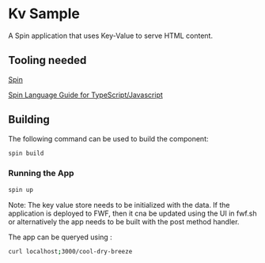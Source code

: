# Kv Sample

A Spin application that uses Key-Value to serve HTML content.

## Tooling needed

[Spin](https://spinframework.dev/v3/install)

[Spin Language Guide for TypeScript/Javascript](https://spinframework.dev/v3/javascript-components)

## Building

The following command can be used to build the component:
```bash
spin build
```

### Running the App

```bash
spin up
```

Note: The key value store needs to be initialized with the data. If the application is deployed to FWF, then it cna be updated using the UI in fwf.sh or alternatively the app needs to be built with the post method handler. 

The app can be queryed using :
```bash
curl localhost;3000/cool-dry-breeze
```